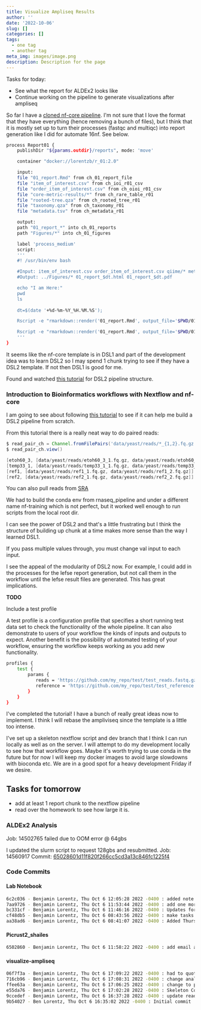 ```yaml
---
title: Visualize Ampliseq Results
author: ''
date: '2022-10-06'
slug: []
categories: []
tags:
  - one tag
  - another tag
meta_img: images/image.png
description: Description for the page
---
```


Tasks for today:

   - See what the report for ALDEx2 looks like
   - Continue working on the pipeline to generate visualizations after ampliseq

So far I have a [cloned nf-core pipeline](https://github.com/lorentzben/ampliseqvis/commit/69d6bf34c3fe649ac54dddd723149481062633ba). I'm not sure that I love the format that they have everything (hence removing a bunch of files), but I think that it is mostly set up to turn their processes (fastqc and multiqc) into report generation like I did for automate 16nf. See below. 

```bash
process Report01 {
    publishDir "${params.outdir}/reports", mode: 'move'

    container "docker://lorentzb/r_01:2.0"

    input:
    file "01_report.Rmd" from ch_01_report_file
    file "item_of_interest.csv" from ch_ioi_r01_csv
    file "order_item_of_interest.csv" from ch_oioi_r01_csv
    file "core-metric-results/*" from ch_rare_table_r01 
    file "rooted-tree.qza" from ch_rooted_tree_r01  
    file "taxonomy.qza" from ch_taxonomy_r01  
    file "metadata.tsv" from ch_metadata_r01

    output:
    path "01_report_*" into ch_01_reports
    path "Figures/*" into ch_01_figures

    label 'process_medium'
    script:
    '''
    #! /usr/bin/env bash

    #Input: item_of_interest.csv order_item_of_interest.csv qiime/* metadata.tsv
    #Output: ../Figures/* 01_report_$dt.html 01_report_$dt.pdf

    echo "I am Here:"
    pwd
    ls
    
    dt=$(date '+%d-%m-%Y_%H.%M.%S');

    Rscript -e "rmarkdown::render('01_report.Rmd', output_file='$PWD/01_report_$dt.html', output_format='html_document', clean=TRUE, knit_root_dir='$PWD')"

    Rscript -e "rmarkdown::render('01_report.Rmd', output_file='$PWD/01_report_$dt.pdf', output_format='pdf_document', clean=TRUE, knit_root_dir='$PWD')"
    '''
}
```

It seems like the nf-core template is in DSL1 and part of the development idea was to learn DSL2 so I may spend 1 chunk trying to see if they have a DSL2 template. If not then DSL1 is good for me.

Found and watched [this tutorial](https://nf-co.re/developers/developer_tutorials) for DSL2 pipeline structure. 


### Introduction to Bioinformatics workflows with Nextflow and nf-core


I am going to see about following [this tutorial](https://carpentries-incubator.github.io/workflows-nextflow/01-getting-started-with-nextflow/index.html) to see if it can help me build a DSL2 pipeline from scratch. 

From this tutorial there is a really neat way to do paired reads:

```groovy
$ read_pair_ch = Channel.fromFilePairs('data/yeast/reads/*_{1,2}.fq.gz')
$ read_pair_ch.view()

[etoh60_3, [data/yeast/reads/etoh60_3_1.fq.gz, data/yeast/reads/etoh60_3_2.fq.gz]]
[temp33_1, [data/yeast/reads/temp33_1_1.fq.gz, data/yeast/reads/temp33_1_2.fq.gz]]
[ref1, [data/yeast/reads/ref1_1.fq.gz, data/yeast/reads/ref1_2.fq.gz]]
[ref2, [data/yeast/reads/ref2_1.fq.gz, data/yeast/reads/ref2_2.fq.gz]]
```

You can also pull reads from [SRA](https://carpentries-incubator.github.io/workflows-nextflow/04-channels/index.html#the-fromsra-channel-factory)

We had to build the conda env from rnaseq_pipeline and under a different name nf-training which is not perfect, but it worked well enough to run scripts from the local root dir. 

I can see the power of DSL2 and that's a little frustrating but I think the structure of building up chunk at a time makes more sense than the way I learned DSL1. 

If you pass multiple values through, you must change val input to each input.

I see the appeal of the modularity of DSL2 now. For example, I could add in the processes for the lefse report generation, but not call them in the workflow until the lefse result files are generated. This has great implications.

**TODO**

Include a test profile

A test profile is a configuration profile that specifies a short running test data set to check the functionality of the whole pipeline. It can also demonstrate to users of your workflow the kinds of inputs and outputs to expect. Another benefit is the possibility of automated testing of your workflow, ensuring the workflow keeps working as you add new functionality.

```bash
profiles {
    test {
        params {
           reads = 'https://github.com/my_repo/test/test_reads.fastq.gz'
           reference = 'https://github.com/my_repo/test/test_reference.fasta.gz'
        }
    }
}
```

I've completed the tutorial! I have a bunch of really great ideas now to implement. I think I will rebase the ampliviseq since the template is a little too intense.

I've set up a skeleton nextflow script and dev branch that I think I can run locally as well as on the server. I will attempt to do my development locally to see how that workflow goes. Maybe it's worth trying to use conda in the future but for now I will keep my docker images to avoid large slowdowns with bioconda etc. We are in a good spot for a heavy development Friday if we desire. 

## Tasks for tomorrow

- add at least 1 report chunk to the nextflow pipeline
- read over the homework to see how large it is. 

### ALDEx2 Analysis

Job: 14502765 failed due to OOM error @ 64gbs

I updated the slurm script to request 128gbs and resubmitted.
Job: 14560917
Commit: [65028601d11f820f266cc5cd3a13c846fc1225f4](https://github.com/lorentzben/picrust2_shailes/commit/65028601d11f820f266cc5cd3a13c846fc1225f4)


### Code Commits

#### Lab Notebook

```bash
6c2c036 - Benjamin Lorentz, Thu Oct 6 12:05:28 2022 -0400 : added note about shailes rendering
7aa9726 - Benjamin Lorentz, Thu Oct 6 11:53:44 2022 -0400 : add one more note about val and what to start after lunch:
bc331cf - Benjamin Lorentz, Thu Oct 6 11:46:16 2022 -0400 : Updates for today before lunch
cf48db5 - Benjamin Lorentz, Thu Oct 6 08:43:56 2022 -0400 : make tasks for today bullet points as opposed to indented
aa38ad6 - Benjamin Lorentz, Thu Oct 6 08:41:07 2022 -0400 : Added Thursday 10/6 Post
```

#### Picrust2_shailes

```bash
6502860 - Benjamin Lorentz, Thu Oct 6 11:58:22 2022 -0400 : add email and greater memory
```

#### visualize-ampliseq

```bash
06f7f3a - Benjamin Lorentz, Thu Oct 6 17:09:22 2022 -0400 : had to quote out my string
716cb96 - Benjamin Lorentz, Thu Oct 6 17:08:31 2022 -0400 : change analysis to input
ffee63a - Benjamin Lorentz, Thu Oct 6 17:06:25 2022 -0400 : change to python
e55da76 - Benjamin Lorentz, Thu Oct 6 17:02:28 2022 -0400 : Skeleton Commit
9ccedef - Benjamin Lorentz, Thu Oct 6 16:37:28 2022 -0400 : update readme
9b54027 - Ben Lorentz, Thu Oct 6 16:35:02 2022 -0400 : Initial commit
```




